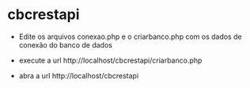 # cbcrestapi

- Edite os arquivos conexao.php e o criarbanco.php com os dados de conexão do banco de dados

- execute a url http://localhost/cbcrestapi/criarbanco.php

- abra a url http://localhost/cbcrestapi

